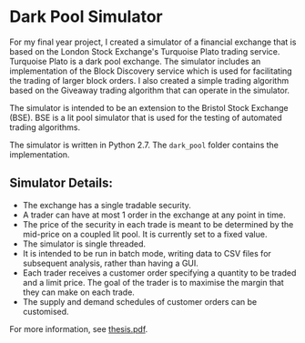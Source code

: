 # Dark Pool Simulator

For my final year project, I created a simulator of a financial exchange that is based on the London Stock Exchange's Turquoise Plato trading service. Turquoise Plato is a dark pool exchange. The simulator includes an implementation of the Block Discovery service which is used for facilitating the trading of larger block orders. I also created a simple trading algorithm based on the Giveaway trading algorithm that can operate in the simulator.

The simulator is intended to be an extension to the Bristol Stock Exchange (BSE). BSE is a lit pool simulator that is used for the testing of automated trading algorithms.

The simulator is written in Python 2.7. The `dark_pool` folder contains the implementation.

## Simulator Details:

- The exchange has a single tradable security.
- A trader can have at most 1 order in the exchange at any point in time. 
- The price of the security in each trade is meant to be determined by the mid-price on a coupled lit pool. It is currently set to a fixed value.
- The simulator is single threaded. 
- It is intended to be run in batch mode, writing data to CSV files for subsequent analysis, rather than having a GUI.
- Each trader receives a customer order specifying a quantity to be traded and a limit price. The goal of the trader is to maximise the margin that they can make on each trade.
- The supply and demand schedules of customer orders can be customised.


For more information, see [thesis.pdf](https://github.com/gchurch/DarkPoolSimulator/blob/master/thesis.pdf). 
